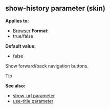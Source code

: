 ## show-history parameter (skin)

<!-- -->
**Applies to:**
+   [Browser](/ref/%7Bskin%7D/control/browser.md) <!-- -->
**Format:**
+   true/false
<!-- -->
**Default value:**
+   false


Show forward/back navigation buttons.

> [!TIP] 
> **See also:**
> +   [show-url parameter](/ref/%7Bskin%7D/param/show-url.md) 
> +   [use-title parameter](/ref/%7Bskin%7D/param/use-title.md) 